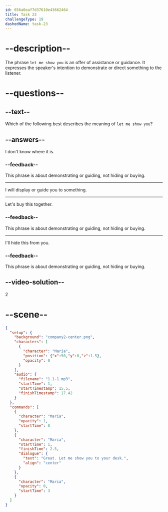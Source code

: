 ```yaml
---
id: 656a0eaf7d37610e43662464
title: Task 23
challengeType: 19
dashedName: task-23
---
```


# --description--

The phrase `let me show you` is an offer of assistance or guidance. It expresses the speaker's intention to demonstrate or direct something to the listener.

# --questions--

## --text--

Which of the following best describes the meaning of `let me show you`?

## --answers--

I don't know where it is.

### --feedback--

This phrase is about demonstrating or guiding, not hiding or buying.

---

I will display or guide you to something.

---

Let's buy this together.

### --feedback--

This phrase is about demonstrating or guiding, not hiding or buying.

---

I'll hide this from you.

### --feedback--

This phrase is about demonstrating or guiding, not hiding or buying.

## --video-solution--

2

# --scene--

```json
{
  "setup": {
    "background": "company2-center.png",
    "characters": [
      {
        "character": "Maria",
        "position": {"x":50,"y":0,"z":1.5},
        "opacity": 0
      }
    ],
    "audio": {
      "filename": "1.1-1.mp3",
      "startTime": 1,
      "startTimestamp": 15.5,
      "finishTimestamp": 17.42
    }
  },
  "commands": [
    {
      "character": "Maria",
      "opacity": 1,
      "startTime": 0
    },
    {
      "character": "Maria",
      "startTime": 1,
      "finishTime": 2.5,
      "dialogue": {
        "text": "Great. Let me show you to your desk.",
        "align": "center"
      }
    },
    {
      "character": "Maria",
      "opacity": 0,
      "startTime": 3
    }
  ]
}
```
